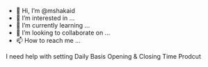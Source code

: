 - 👋 Hi, I’m @mshakaid
- 👀 I’m interested in ...
- 🌱 I’m currently learning ...
- 💞️ I’m looking to collaborate on ...
- 📫 How to reach me ...

I need help with setting Daily Basis Opening & Closing Time Prodcut
